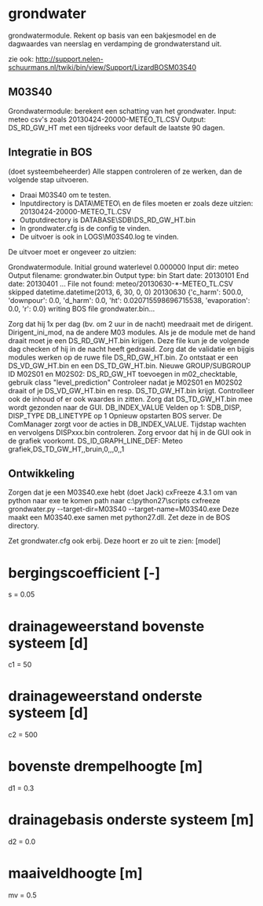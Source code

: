# grondwater
grondwatermodule. Rekent op basis van een bakjesmodel en de dagwaardes van neerslag en verdamping de grondwaterstand uit.

zie ook: http://support.nelen-schuurmans.nl/twiki/bin/view/Support/LizardBOSM03S40

M03S40
------

Grondwatermodule: berekent een schatting van het grondwater.
Input: meteo csv's zoals 20130424-20000-METEO_TL.CSV
Output: DS_RD_GW_HT met een tijdreeks voor default de laatste 90 dagen.

Integratie in BOS
-----------------

(doet systeembeheerder)
Alle stappen controleren of ze werken, dan de volgende stap uitvoeren.

- Draai M03S40 om te testen.
- Inputdirectory is DATA\METEO\ en de files moeten er zoals deze uitzien: 20130424-20000-METEO_TL.CSV
- Outputdirectory is DATABASE\SDB\DS_RD_GW_HT.bin
- In grondwater.cfg is de config te vinden.
- De uitvoer is ook in LOGS\M03S40.log te vinden.

De uitvoer moet er ongeveer zo uitzien:

Grondwatermodule.
Initial ground waterlevel 0.000000
Input dir: meteo
Output filename: grondwater.bin
Output type: bin
Start date: 20130101
End date: 20130401
...
File not found: meteo/20130630-*-METEO_TL.CSV
skipped datetime.datetime(2013, 6, 30, 0, 0)
20130630 {'c_harm': 500.0, 'downpour': 0.0, 'd_harm': 0.0, 'ht': 0.020715598696715538, 'evaporation': 0.0, 'r': 0.0}
writing BOS file grondwater.bin...

Zorg dat hij 1x per dag (bv. om 2 uur in de nacht) meedraait met de dirigent.
Dirigent_ini_mod, na de andere M03 modules.
Als je de module met de hand draait moet je een DS_RD_GW_HT.bin krijgen. Deze file kun je de volgende dag checken of hij in de nacht heeft gedraaid.
Zorg dat de validatie en bijgis modules werken op de ruwe file DS_RD_GW_HT.bin. Zo ontstaat er een DS_VD_GW_HT.bin en een DS_TD_GW_HT.bin.
Nieuwe GROUP/SUBGROUP ID
M02S01 en M02S02: DS_RD_GW_HT toevoegen in m02_checktable, gebruik class "level_prediction"
Controleer nadat je M02S01 en M02S02 draait of je DS_VD_GW_HT.bin en resp. DS_TD_GW_HT.bin krijgt. Controlleer ook de inhoud of er ook waardes in zitten.
Zorg dat DS_TD_GW_HT.bin mee wordt gezonden naar de GUI.
DB_INDEX_VALUE
Velden op 1: SDB_DISP, DISP_TYPE
DB_LINETYPE op 1
Opnieuw opstarten BOS server. De ComManager zorgt voor de acties in DB_INDEX_VALUE. Tijdstap wachten en vervolgens DISPxxx.bin controleren.
Zorg ervoor dat hij in de GUI ook in de grafiek voorkomt.
DS_ID_GRAPH_LINE_DEF: Meteo grafiek,DS_TD_GW_HT,,bruin,0,,,0,,1

Ontwikkeling
------------

Zorgen dat je een M03S40.exe hebt (doet Jack)
cxFreeze 4.3.1 om van python naar exe te komen
path naar c:\python27\scripts
cxfreeze grondwater.py --target-dir=M03S40 --target-name=M03S40.exe
Deze maakt een M03S40.exe samen met python27.dll. Zet deze in de BOS directory.

Zet grondwater.cfg ook erbij. Deze hoort er zo uit te zien:
[model]
# bergingscoefficient [-]
s = 0.05
# drainageweerstand bovenste systeem [d]
c1 = 50
# drainageweerstand onderste systeem [d]
c2 = 500
# bovenste drempelhoogte [m]
d1 = 0.3
# drainagebasis onderste systeem [m]
d2 = 0.0
# maaiveldhoogte [m]
mv = 0.5
